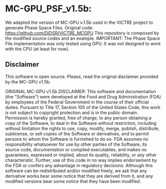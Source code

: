# MC-GPU_PSF_v1.5b:

We adapted the version of MC-GPU v.1.5b used in the VICTRE project to generate Phase Space Files.
Original code: https://github.com/DIDSR/VICTRE_MCGPU
This repository is composed by the modified source codes and an example.
IMPORTANT: The Phase Space File implementation was only tested using GPU. It was not designed to work with the CPU (at least for now).

## Disclaimer

This software is open source. Please, read the original disclaimer provided by the MC-GPU v1.5b.

ORIGINAL MC-GPU v1.5b DISCLAIMER:
This software and documentation (the "Software") were developed at the Food and Drug Administration (FDA) by employees of the Federal Government in the course of their official duties. Pursuant to Title 17, Section 105 of the United States Code, this work is not subject to copyright protection and is in the public domain. Permission is hereby granted, free of charge, to any person obtaining a copy of the Software, to deal in the Software without restriction, including without limitation the rights to use, copy, modify, merge, publish, distribute, sublicense, or sell copies of the Software or derivatives, and to permit persons to whom the Software is furnished to do so. FDA assumes no responsibility whatsoever for use by other parties of the Software, its source code, documentation or compiled executables, and makes no guarantees, expressed or implied, about its quality, reliability, or any other characteristic. Further, use of this code in no way implies endorsement by the FDA or confers any advantage in regulatory decisions. Although this software can be redistributed and/or modified freely, we ask that any derivative works bear some notice that they are derived from it, and any modified versions bear some notice that they have been modified.




